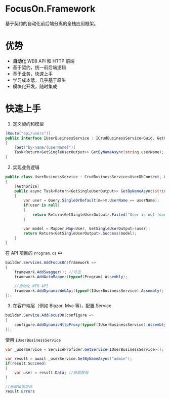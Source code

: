# FocusOn.Framework
基于契约的自动化前后端分离的全栈应用框架。

# 优势
* **自动化** WEB API 和 HTTP 前端
* 基于契约，统一前后端逻辑
* 基于业务，快速上手
* 学习成本低，几乎基于原生
* 模块化开发，随时集成


# 快速上手

1. 定义契约和模型
```cs
[Route("api/users")]
public interface IUserBusinessService : ICrudBusinessService<Guid, GetUserOutput, GetUserListOutput, UserCreateInput, UserUpdateInput>, IRemotingService //集成该接口实现自动化 WEB API
{
    [Get("by-name/{userName}")]
    Task<Return<GetSingleUserOutput>> GetByNameAsync(string userName);
}
```

2. 实现业务逻辑
```cs
public class UserBusinessService : CrudBusinessService<UserDbContext, Guid, GetUserOutput, GetUserListOutput, UserCreateInput, UserUpdateInput> , IUserBusinessService
{
    [Authorize]
    public async Task<Return<GetSingleUserOutput>> GetByNameAsync(string userName)
    {
        var user = Query.SingleOrDefault(m=>m.UserName == userName);
        if(user is null)
        {
            return Return<GetSingleUserOutput>.Failed("User is not found");
        }

        var model = Mapper.Map<User, GetSingleUserOutput>(user);
        return Return<GetSingleUserOutput>.Success(model);
    }
}
```

在 API 项目的 `Program.cs` 中
```cs
builder.Services.AddFocusOn(framework =>
{
    framework.AddSwagger(); //可选
    framework.AddAutoMapper(typeof(Program).Assembly);

    //自动化 WEB API
    framework.AddDynamicWebApi(typeof(IUserBusinessService).Assembly);
});
```

3. 在客户端层（例如 Blazor, Mvc 等)，配置 Service
```cs
builder.Service.AddFocusOn(configure =>
{
    configure.AddDynamicHttpProxy(typeof(IUserBusinessService).Assembly, options => options.BaseAddress = new("{API 地址}"));
});
```

使用 `IUserBusinessService`
```cs
var _userService = ServiceProfider.GetService<IUserBusinessService>();

var result = await _userService.GetByNameAsync("admin");
if(result.Succeed)
{
    var user = result.Data; //获取数据
}

//获取错误信息
result.Errors
```